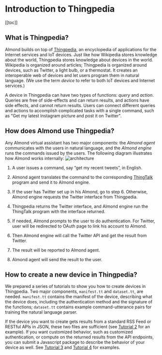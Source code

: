 # Introduction to Thingpedia

[[toc]]

## What is Thingpedia?
Almond builds on top of [Thingpedia](https://thingpedia.stanford.edu/), 
an encyclopedia of applications for the Internet services and IoT devices. 
Just like how Wikipedia stores knowledge about the world, 
Thingpedia stores knowledge about devices in the world. 
Wikipedia is organized around articles; 
Thingpedia is organized around devices, such as Twitter, a light bulb, or a thermostat.
It creates an interoperable web of devices and let users program them in 
natural language. 
(We use the term _device_ to refer to both IoT devices and Internet services.)

A device in Thingpedia can have two types of functions: _query_ and _action_.
Queries are free of side-effects and can return results,
and actions have side effects, and cannot return results.
Users can connect different queries and actions to accomplish 
complicated tasks with a single command, such as 
"Get my latest Instagram picture and post it on Twitter".

## How does Almond use Thingpedia? 
Any Almond virtual assistant has two major components:
the _Almond agent_ communicates with the users in natural language, and
the _Almond engine_ runs the commands issued by the users. 
The following diagram illustrates how Almond works internally:
![architecture](/assets/images/thingengine-arch.svg)

1. A user issues a command, say “get my recent tweets”, in English.

2. Almond agent translates the command to the corresponding [ThingTalk](/doc/thingtalk-intro.md) program 
and send it to Almond engine.

3. If the user has Twitter set up in his Almond, go to step 6. Otherwise, Almond engine requests
the Twitter interface from Thingpedia.

4. Thingpedia returns the Twitter interface, and Almond engine run the ThingTalk program with the interface returned. 

5. If needed, Almond prompts to the user to do authentication. For Twitter, user will be redirected
to OAuth page to link his account to Almond. 

6. Then Almond engine will call the Twitter API and get the result from Twitter.

7. The result will be reported to Almond agent.

8. Almond agent will send the result to the user.

## How to create a new device in Thingpedia?
We prepared a series of tutorials to show you how to create devices in Thingpedia. 
Two major components, `manifest.tt` and `dataset.tt`, are needed.
`manifest.tt` contains the manifest of the device, describing what the device does, including the 
authentication method and the signature of the functions;
`dataset.tt` contains example command-utterance pairs for training the natural language
parser. 

If the device you want to create gets results from a standard RSS Feed
or RESTful APIs in JSON, these two files are sufficient 
(see [Tutorial 2](/doc/thingpedia-tutorial-nyt.md) for an example).
If you want customized behavior, such as customized authentication, or compute on the returned
results from the API endpoints, you can submit a Javascript package to describe 
the behavior of your device as well. 
See [Tutorial 3](/doc/thingpedia-tutorial-cat.md) and 
[Tutorial 4](/doc/thingpedia-tutorial-linkedin.md) for examples.  

